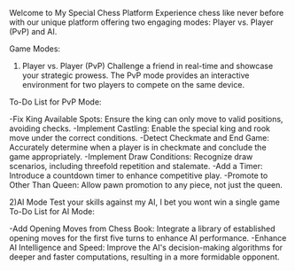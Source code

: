 Welcome to My Special Chess Platform
Experience chess like never before with our unique platform offering two engaging modes: Player vs. Player (PvP) and AI.

Game Modes:

1) Player vs. Player (PvP)
Challenge a friend in real-time and showcase your strategic prowess. The PvP mode provides an interactive environment for two players to compete on the same device.

To-Do List for PvP Mode:

 -Fix King Available Spots: Ensure the king can only move to valid positions, avoiding checks.
 -Implement Castling: Enable the special king and rook move under the correct conditions.
 -Detect Checkmate and End Game: Accurately determine when a player is in checkmate and conclude the game appropriately.
 -Implement Draw Conditions: Recognize draw scenarios, including threefold repetition and stalemate.
 -Add a Timer: Introduce a countdown timer to enhance competitive play.
 -Promote to Other Than Queen: Allow pawn promotion to any piece, not just the queen.

 
2)AI Mode
Test your skills against my AI, I bet you wont win a single game
To-Do List for AI Mode:

 -Add Opening Moves from Chess Book: Integrate a library of established opening moves for the first five turns to enhance AI performance.
 -Enhance AI Intelligence and Speed: Improve the AI's decision-making algorithms for deeper and faster computations, resulting in a more formidable opponent.
